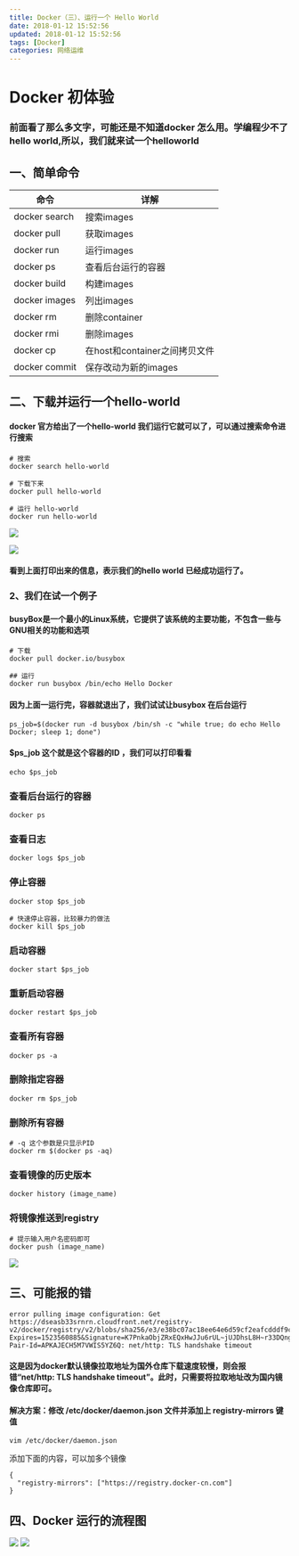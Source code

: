 ```yaml
---
title: Docker（三）、运行一个 Hello World
date: 2018-01-12 15:52:56
updated: 2018-01-12 15:52:56
tags: [Docker]
categories: 网络运维
---
```

# Docker 初体验
### 前面看了那么多文字，可能还是不知道docker 怎么用。学编程少不了hello world,所以，我们就来试一个helloworld
## 一、简单命令
| 命令| 详解|
| -- |--|
|docker search|搜索images|
|docker pull|获取images|
|docker run|运行images|
|docker ps|查看后台运行的容器|
|docker build|构建images|
|docker images|列出images|
|docker rm|删除container|
|docker rmi|删除images|
|docker cp|在host和container之间拷贝文件|
|docker commit|保存改动为新的images|

<!--more-->

## 二、下载并运行一个hello-world
#### docker 官方给出了一个hello-world 我们运行它就可以了，可以通过搜索命令进行搜索
```
# 搜索
docker search hello-world

# 下载下来
docker pull hello-world

# 运行 hello-world
docker run hello-world
```

![](16847.png)

![](32948.png)

#### 看到上面打印出来的信息，表示我们的hello world 已经成功运行了。
### 2、我们在试一个例子
#### busyBox是一个最小的Linux系统，它提供了该系统的主要功能，不包含一些与GNU相关的功能和选项
```
# 下载
docker pull docker.io/busybox

## 运行
docker run busybox /bin/echo Hello Docker
```
#### 因为上面一运行完，容器就退出了，我们试试让busybox 在后台运行
```
ps_job=$(docker run -d busybox /bin/sh -c "while true; do echo Hello Docker; sleep 1; done")

```
#### $ps_job 这个就是这个容器的ID ，我们可以打印看看
```
echo $ps_job
```

### 查看后台运行的容器
```
docker ps
```

### 查看日志
```
docker logs $ps_job
```

### 停止容器
```
docker stop $ps_job

# 快速停止容器，比较暴力的做法
docker kill $ps_job
```

### 启动容器
```
docker start $ps_job
```

### 重新启动容器
```
docker restart $ps_job
```


### 查看所有容器
```
docker ps -a
```

### 删除指定容器
```
docker rm $ps_job
```

### 删除所有容器
```
# -q 这个参数是只显示PID 
docker rm $(docker ps -aq)
```
### 查看镜像的历史版本
```
docker history (image_name)
```

### 将镜像推送到registry
```
# 提示输入用户名密码即可
docker push (image_name)
```


![](96832.png)

## 三、可能报的错
```
error pulling image configuration: Get https://dseasb33srnrn.cloudfront.net/registry-v2/docker/registry/v2/blobs/sha256/e3/e38bc07ac18ee64e6d59cf2eafcdddf9cec2364dfe129fe0af75f1b0194e0c96/data?Expires=1523560885&Signature=K7PnkaObjZRxEQxHwJJu6rUL~jUJDhsL8H~r33DQngwMObZz2ybaG0~ArA4ybO0qcLi6KCOS9QUzihJgLAZFs33QmHRS4Bq~rd60RmSg5vlOwe7o0demgKTETGZuNs0q6IGlhiHRmuQfIddmEPnkuocO0YsXIL1AFYyWrwlkR~E_&Key-Pair-Id=APKAJECH5M7VWIS5YZ6Q: net/http: TLS handshake timeout
```

#### 这是因为docker默认镜像拉取地址为国外仓库下载速度较慢，则会报错“net/http: TLS handshake timeout”。此时，只需要将拉取地址改为国内镜像仓库即可。
#### 解决方案：修改 /etc/docker/daemon.json 文件并添加上 registry-mirrors 键值
```
vim /etc/docker/daemon.json
```
添加下面的内容，可以加多个镜像
```
{
  "registry-mirrors": ["https://registry.docker-cn.com"]
}
```
## 四、Docker 运行的流程图
![](59310.png)
![](71930.png)


